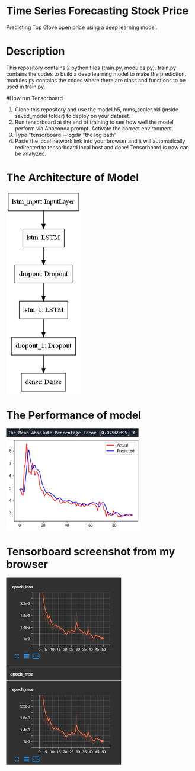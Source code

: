 # Time Series Forecasting Stock Price
Predicting Top Glove open price using a deep learning model.

# Description
This repository contains 2 python files (train.py, modules.py).
train.py contains the codes to build a deep learning model to make the prediction.
modules.py contains the codes where there are class and functions to be used in train.py.

#How run Tensorboard

1. Clone this repository and use the model.h5, mms_scaler.pkl (inside saved_model folder) to deploy on your dataset.
2. Run tensorboard at the end of training to see how well the model perform via Anaconda prompt. Activate the correct environment.
3. Type "tensorboard --logdir "the log path"
4. Paste the local network link into your browser and it will automatically redirected to tensorboard local host and done! Tensorboard is now can be analyzed.

# The Architecture of Model
![The Architecture of Model](model_architecture.png)

# The Performance of model
![The Performance of model](model_performance.PNG)
![The Performance of model](prediction_graph.png)

# Tensorboard screenshot from my browser
![Tensorboard](tensorboard.PNG)
